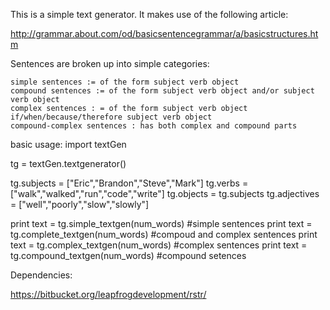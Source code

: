 This is a simple text generator.  It makes use of the following article:

http://grammar.about.com/od/basicsentencegrammar/a/basicstructures.htm

Sentences are broken up into simple categories:
	
	simple sentences := of the form subject verb object
	compound sentences := of the form subject verb object and/or subject verb object
	complex sentences : = of the form subject verb object if/when/because/therefore subject verb object
	compound-complex sentences : has both complex and compound parts

basic usage:
import textGen 

tg = textGen.textgenerator()

tg.subjects = ["Eric","Brandon","Steve","Mark"]
tg.verbs = ["walk","walked","run","code","write"]
tg.objects = tg.subjects
tg.adjectives = ["well","poorly","slow","slowly"]

print text = tg.simple_textgen(num_words) #simple sentences
print text = tg.complete_textgen(num_words) #compoud and complex sentences
print text = tg.complex_textgen(num_words)  #complex sentences
print text = tg.compound_textgen(num_words) #compound setences

Dependencies:

https://bitbucket.org/leapfrogdevelopment/rstr/